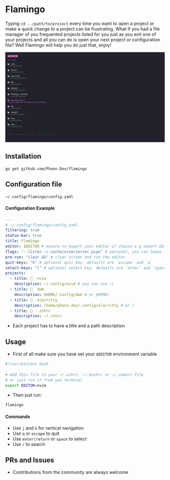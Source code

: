 # Flamingo
Typing `cd ../path/to/project` every time you want to open a project or
make a quick change to a project can be frustrating.
What if you had a file manager of you frequented projects listed for you
just as you exit one of your projects and all you can do is open your next 
project or configuration file?
Well Flamingo will help you do just that, enjoy!

![Flamingo](/flamingo.png)

## Installation
```
go get github.com/Pheon-Dev/flamingo
```

## Configuration file

```bash
~/.config/flamingo/config.yaml
```
#### Configuration Example

```yaml
---
# ~/.config/flamingo/config.yaml
filtering: true
status-bar: true
title: Flamingo
editor: $EDITOR # ensure to export your editor of choice e.g export EDITOR="nvim"
flags: "--listen ~/.cache/nvim/server.pipe" # optional, you can leave it empty
pre-run: "clear &&" # clear screen and run the editor
quit-keys: "h" # optional quit key, defaults are `escape` and `q`
select-keys: "l" # optional select key, defaults are `enter` and `space`
projects:
  - title:   nvim
    description: ~/.config/nvim # you can use ~/
  - title:   dwm
    description: $HOME/.config/dwm # or $HOME/
  - title:   alacritty
    description: /home/pheon-dev/.config/alacritty # or /
  - title:   .zshrc
    description: ~/.zshrc
```
- Each project has to have a title and a path description

## Usage
- First of all make sure you have set your `$EDITOR` environment variable
```bash
#!/usr/bin/env bash

# Add this file to your ~/.zshrc, ~/.bashrc or ~/.somerc file
# or just run it from you terminal
export EDITOR=nvim

```

- Then just run:
```bash
flamingo
```

#### Commands
- Use `j` and `k` for vertical navigation
- Use `q` or `escape` to quit
- Use `enter|return` or `space` to select
- Use `/` to search

## PRs and Issues
- Contributions from the community are always welcome
